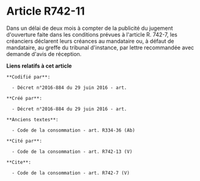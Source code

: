 # Article R742-11

Dans un délai de deux mois à compter de la publicité du jugement d'ouverture faite dans les conditions prévues à l'article R.
742-7, les créanciers déclarent leurs créances au mandataire ou, à défaut de mandataire, au greffe du tribunal d'instance,
par lettre recommandée avec demande d'avis de réception.

**Liens relatifs à cet article**

	**Codifié par**:

	  - Décret n°2016-884 du 29 juin 2016 - art.

	**Créé par**:

	  - Décret n°2016-884 du 29 juin 2016 - art.

	**Anciens textes**:

	  - Code de la consommation - art. R334-36 (Ab)

	**Cité par**:

	  - Code de la consommation - art. R742-13 (V)

	**Cite**:

	  - Code de la consommation - art. R742-7 (V)
